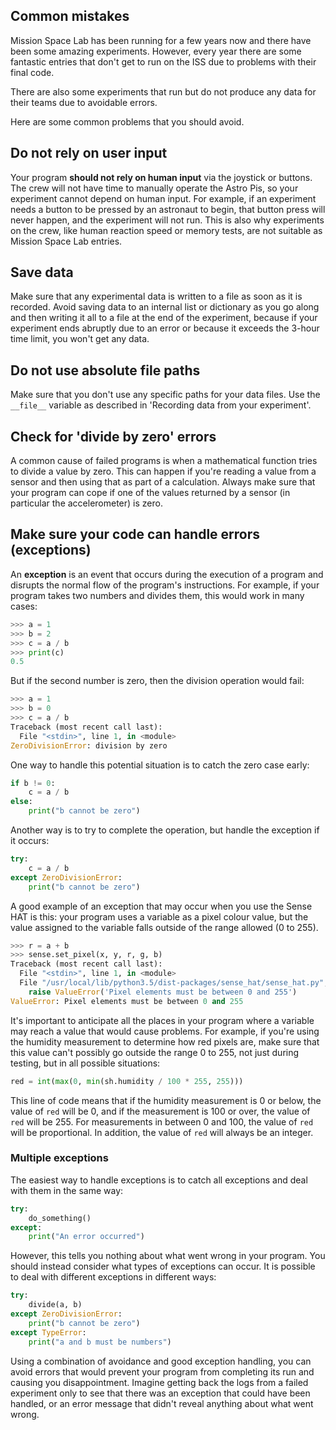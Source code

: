 ## Common mistakes

Mission Space Lab has been running for a few years now and there have been some amazing experiments. However, every year there are some fantastic entries that don't get to run on the ISS due to problems with their final code.

There are also some experiments that run but do not produce any data for their teams due to avoidable errors.

Here are some common problems that you should avoid.

## Do not rely on user input

Your program **should not rely on human input** via the joystick or buttons. The crew will not have time to manually operate the Astro Pis, so your experiment cannot depend on human input. For example, if an experiment needs a button to be pressed by an astronaut to begin, that button press will never happen, and the experiment will not run. This is also why experiments on the crew, like human reaction speed or memory tests, are not suitable as Mission Space Lab entries.

## Save data

Make sure that any experimental data is written to a file as soon as it is recorded. Avoid saving data to an internal list or dictionary as you go along and then writing it all to a file at the end of the experiment, because if your experiment ends abruptly due to an error or because it exceeds the 3-hour time limit, you won't get any data.

## Do not use absolute file paths

Make sure that you don't use any specific paths for your data files. Use the `__file__` variable as described in 'Recording data from your experiment'.

## Check for 'divide by zero' errors

A common cause of failed programs is when a mathematical function tries to divide a value by zero. This can happen if you're reading a value from a sensor and then using that as part of a calculation. Always make sure that your program can cope if one of the values returned by a sensor (in particular the accelerometer) is zero.

## Make sure your code can handle errors (exceptions)

An **exception** is an event that occurs during the execution of a program and disrupts the normal flow of the program's instructions. For example, if your program takes two numbers and divides them, this would work in many cases:

```python
>>> a = 1
>>> b = 2
>>> c = a / b
>>> print(c)
0.5
```
But if the second number is zero, then the division operation would fail:

```python
>>> a = 1
>>> b = 0
>>> c = a / b
Traceback (most recent call last):
  File "<stdin>", line 1, in <module>
ZeroDivisionError: division by zero
```

One way to handle this potential situation is to catch the zero case early:

```python
if b != 0:
    c = a / b
else:
    print("b cannot be zero")
```

Another way is to try to complete the operation, but handle the exception if it occurs:

```python
try:
    c = a / b
except ZeroDivisionError:
    print("b cannot be zero")
```

A good example of an exception that may occur when you use the Sense HAT is this: your program uses a variable as a pixel colour value, but the value assigned to the variable falls outside of the range allowed (0 to 255).

```python
>>> r = a + b
>>> sense.set_pixel(x, y, r, g, b)
Traceback (most recent call last):
  File "<stdin>", line 1, in <module>
  File "/usr/local/lib/python3.5/dist-packages/sense_hat/sense_hat.py", line 399, in set_pixel
    raise ValueError('Pixel elements must be between 0 and 255')
ValueError: Pixel elements must be between 0 and 255
```

It's important to anticipate all the places in your program where a variable may reach a value that would cause problems. For example, if you're using the humidity measurement to determine how red pixels are, make sure that this value can't possibly go outside the range 0 to 255, not just during testing, but in all possible situations:

```python
red = int(max(0, min(sh.humidity / 100 * 255, 255)))
```

This line of code means that if the humidity measurement is 0 or below, the value of `red` will be 0, and if the measurement is 100 or over, the value of `red` will be 255. For measurements in between 0 and 100, the value of `red` will be proportional. In addition, the value of `red` will always be an integer.

### Multiple exceptions

The easiest way to handle exceptions is to catch all exceptions and deal with them in the same way:

```python
try:
    do_something()
except:
    print("An error occurred")
```

However, this tells you nothing about what went wrong in your program. You should instead consider what types of exceptions can occur. It is possible to deal with different exceptions in different ways:

```python
try:
    divide(a, b)
except ZeroDivisionError:
    print("b cannot be zero")
except TypeError:
    print("a and b must be numbers")
```

Using a combination of avoidance and good exception handling, you can avoid errors that would prevent your program from completing its run and causing you disappointment. Imagine getting back the logs from a failed experiment only to see that there was an exception that could have been handled, or an error message that didn't reveal anything about what went wrong.
